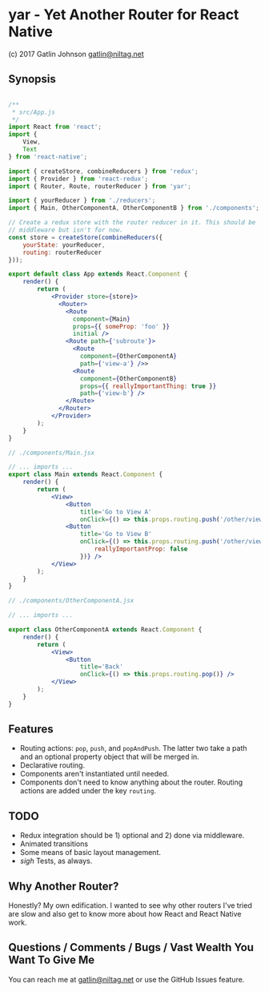 yar - Yet Another Router for React Native
===

(c) 2017 Gatlin Johnson <gatlin@niltag.net>

Synopsis
---

```jsx

/**
 * src/App.js
 */
import React from 'react';
import {
    View,
    Text
} from 'react-native';

import { createStore, combineReducers } from 'redux';
import { Provider } from 'react-redux';
import { Router, Route, routerReducer } from 'yar';

import { yourReducer } from './reducers';
import { Main, OtherComponentA, OtherComponentB } from './components';

// Create a redux store with the router reducer in it. This should be
// middleware but isn't for now.
const store = createStore(combineReducers({
    yourState: yourReducer,
    routing: routerReducer
}));

export default class App extends React.Component {
    render() {
        return (
            <Provider store={store}>
              <Router>
                <Route
                  component={Main}
                  props={{ someProp: 'foo' }}
                  initial />
                <Route path={'subroute'}>
                  <Route
                    component={OtherComponentA}
                    path={'view-a'} />>
                  <Route
                    component={OtherComponentB}
                    props={{ reallyImportantThing: true }}
                    path={'view-b'} />
                </Route>
              </Router>
            </Provider>
        );
    }
}

// ./components/Main.jsx

// ... imports ...
export class Main extends React.Component {
    render() {
        return (
            <View>
                <Button
                    title='Go to View A'
                    onClick={() => this.props.routing.push('/other/view-a')} />
                <Button
                    title='Go to View B'
                    onClick={() => this.props.routing.push('/other/view-b', {
                        reallyImportantProp: false
                    })} />
            </View>
        );
    }
}

// ./components/OtherComponentA.jsx

// ... imports ...

export class OtherComponentA extends React.Component {
    render() {
        return (
            <View>
                <Button
                    title='Back'
                    onClick={() => this.props.routing.pop()} />
            </View>
        );
    }
}
```

Features
---

- Routing actions: `pop`, `push`, and `popAndPush`. The latter two take a path
  and an optional property object that will be merged in.
- Declarative routing.
- Components aren't instantiated until needed.
- Components don't need to know anything about the router. Routing actions are
  added under the key `routing`.

TODO
---

- Redux integration should be 1) optional and 2) done via middleware.
- Animated transitions
- Some means of basic layout management.
- *sigh* Tests, as always.

Why Another Router?
---

Honestly? My own edification. I wanted to see why other routers I've tried are
slow and also get to know more about how React and React Native work.

Questions / Comments / Bugs / Vast Wealth You Want To Give Me
---

You can reach me at <gatlin@niltag.net> or use the GitHub Issues feature.
